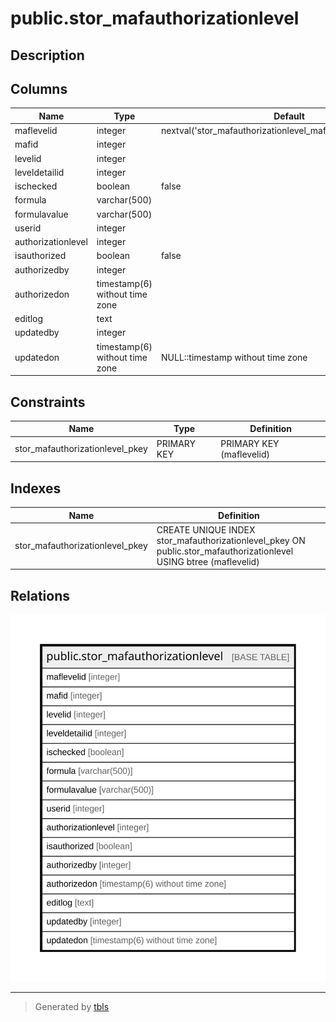 # public.stor_mafauthorizationlevel

## Description

## Columns

| Name | Type | Default | Nullable | Children | Parents | Comment |
| ---- | ---- | ------- | -------- | -------- | ------- | ------- |
| maflevelid | integer | nextval('stor_mafauthorizationlevel_maflevelid_seq'::regclass) | false |  |  |  |
| mafid | integer |  | true |  |  |  |
| levelid | integer |  | true |  |  |  |
| leveldetailid | integer |  | true |  |  |  |
| ischecked | boolean | false | true |  |  |  |
| formula | varchar(500) |  | true |  |  |  |
| formulavalue | varchar(500) |  | true |  |  |  |
| userid | integer |  | true |  |  |  |
| authorizationlevel | integer |  | true |  |  |  |
| isauthorized | boolean | false | true |  |  |  |
| authorizedby | integer |  | true |  |  |  |
| authorizedon | timestamp(6) without time zone |  | true |  |  |  |
| editlog | text |  | true |  |  |  |
| updatedby | integer |  | true |  |  |  |
| updatedon | timestamp(6) without time zone | NULL::timestamp without time zone | true |  |  |  |

## Constraints

| Name | Type | Definition |
| ---- | ---- | ---------- |
| stor_mafauthorizationlevel_pkey | PRIMARY KEY | PRIMARY KEY (maflevelid) |

## Indexes

| Name | Definition |
| ---- | ---------- |
| stor_mafauthorizationlevel_pkey | CREATE UNIQUE INDEX stor_mafauthorizationlevel_pkey ON public.stor_mafauthorizationlevel USING btree (maflevelid) |

## Relations

![er](public.stor_mafauthorizationlevel.svg)

---

> Generated by [tbls](https://github.com/k1LoW/tbls)
